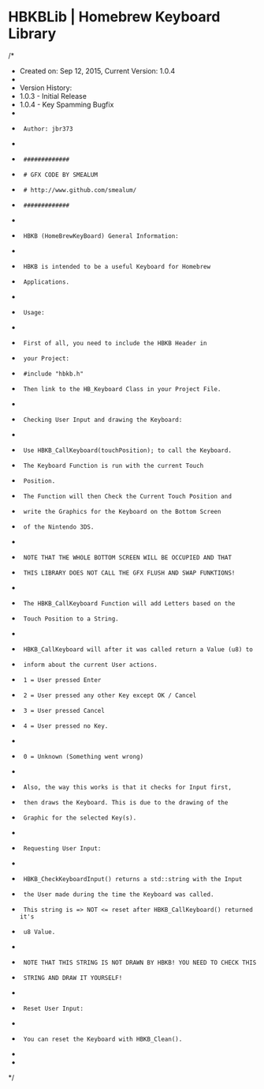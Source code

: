 # HBKBLib | Homebrew Keyboard Library

/*
 *  Created on: Sep 12, 2015, Current Version: 1.0.4
 *  
 *	Version History:
 *	1.0.3 - Initial Release
 *	1.0.4 - Key Spamming Bugfix
 *
 *      Author: jbr373
 *
 *      #############
 *      # GFX CODE BY SMEALUM
 *      # http://www.github.com/smealum/
 *      #############
 *
 *      HBKB (HomeBrewKeyBoard) General Information:
 *
 *      HBKB is intended to be a useful Keyboard for Homebrew
 *      Applications.
 *
 *      Usage:
 *
 *		First of all, you need to include the HBKB Header in
 *		your Project:
 *		#include "hbkb.h"
 *		Then link to the HB_Keyboard Class in your Project File.
 *
 *      Checking User Input and drawing the Keyboard:
 *
 *      Use HBKB_CallKeyboard(touchPosition); to call the Keyboard.
 *      The Keyboard Function is run with the current Touch
 *      Position.
 *      The Function will then Check the Current Touch Position and
 *      write the Graphics for the Keyboard on the Bottom Screen
 *      of the Nintendo 3DS.
 *
 *      NOTE THAT THE WHOLE BOTTOM SCREEN WILL BE OCCUPIED AND THAT
 *      THIS LIBRARY DOES NOT CALL THE GFX FLUSH AND SWAP FUNKTIONS!
 *
 *      The HBKB_CallKeyboard Function will add Letters based on the
 *      Touch Position to a String.
 *
 *      HBKB_CallKeyboard will after it was called return a Value (u8) to
 *      inform about the current User actions.
 *      1 = User pressed Enter
 *      2 = User pressed any other Key except OK / Cancel
 *      3 = User pressed Cancel
 *      4 = User pressed no Key.
 *
 *      0 = Unknown (Something went wrong)
 *
 *      Also, the way this works is that it checks for Input first,
 *      then draws the Keyboard. This is due to the drawing of the
 *      Graphic for the selected Key(s).
 *
 *      Requesting User Input:
 *
 *      HBKB_CheckKeyboardInput() returns a std::string with the Input
 *      the User made during the time the Keyboard was called.
 *      This string is => NOT <= reset after HBKB_CallKeyboard() returned it's
 *      u8 Value.
 *
 *      NOTE THAT THIS STRING IS NOT DRAWN BY HBKB! YOU NEED TO CHECK THIS
 *      STRING AND DRAW IT YOURSELF!
 *
 *      Reset User Input:
 *
 *      You can reset the Keyboard with HBKB_Clean().
 *
 *
 */

